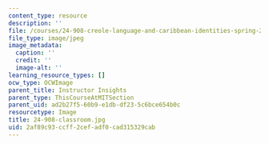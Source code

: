 ```yaml
---
content_type: resource
description: ''
file: /courses/24-908-creole-language-and-caribbean-identities-spring-2017/2af89c93ccff2cefadf0cad315329cab_24-908-classroom.jpg
file_type: image/jpeg
image_metadata:
  caption: ''
  credit: ''
  image-alt: ''
learning_resource_types: []
ocw_type: OCWImage
parent_title: Instructor Insights
parent_type: ThisCourseAtMITSection
parent_uid: ad2b27f5-60b9-e1db-df23-5c6bce654b0c
resourcetype: Image
title: 24-908-classroom.jpg
uid: 2af89c93-ccff-2cef-adf0-cad315329cab
---
```

